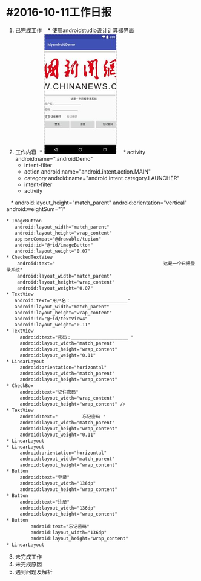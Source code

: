 #2016-10-11工作日报
===================

1. 已完成工作
    * 使用androidstudio设计计算器界面
2. 工作内容
    * ![001](image/demo.jpg)
    * activity android:name=".androidDemo"
    * intent-filter
    * action android:name="android.intent.action.MAIN"
    * category android:name="android.intent.category.LAUNCHER"
    * intent-filter
    * activity
    
    
    * android:layout_height="match_parent"
      android:orientation="vertical"
      android:weightSum="1"
      
      
    * ImageButton
       android:layout_width="match_parent"
       android:layout_height="wrap_content"
       app:srcCompat="@drawable/tupian"
       android:id="@+id/imageButton"
       android:layout_weight="0.07" 
    * CheckedTextView
        android:text="                                        这是一个日报登录系统"
        android:layout_width="match_parent"
        android:layout_height="wrap_content"
        android:layout_weight="0.07" 
    * TextView
       android:text="用户名：_____________________"
       android:layout_width="match_parent"
       android:layout_height="wrap_content"
       android:id="@+id/textView4"
       android:layout_weight="0.11" 
    * TextView
         android:text="密码：_____________________ "
         android:layout_width="match_parent"
         android:layout_height="wrap_content"
         android:layout_weight="0.11" 
    * LinearLayout
         android:orientation="horizontal"
         android:layout_width="match_parent"
         android:layout_height="wrap_content"
    * CheckBox
         android:text="记住密码"
         android:layout_width="wrap_content"
         android:layout_height="wrap_content" />
    * TextView
         android:text="         忘记密码 "
         android:layout_width="match_parent"
         android:layout_height="wrap_content"
         android:layout_weight="0.11" 
    * LinearLayout
    * LinearLayout
         android:orientation="horizontal"
         android:layout_width="match_parent"
         android:layout_height="wrap_content"
    * Button
         android:text="登录"
         android:layout_width="136dp"
         android:layout_height="wrap_content" 
    * Button
         android:text="注册"
         android:layout_width="136dp"
         android:layout_height="wrap_content"
    * Button
             android:text="忘记密码"
             android:layout_width="136dp"
             android:layout_height="wrap_content" 
    * LinearLayout

3. 未完成工作
4. 未完成原因
5. 遇到问题及解析
